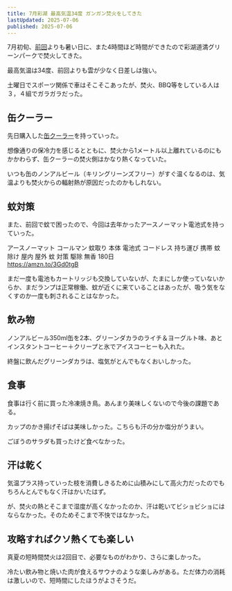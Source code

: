 ```yaml
---
title: 7月彩湖 最高気温34度 ガンガン焚火をしてきた
lastUpdated: 2025-07-06
published: 2025-07-06
---
```


<YouTube id="nLfSandP1N4" title="7月彩湖 最高気温34度 ガンガン焚火 #焚火" aspect="9:16" />

7月初旬、[前回](/takibi/202506-atui-hi-takibi)よりも暑い日に、また4時間ほど時間ができたので彩湖道満グリーンパークで焚火してきた。

最高気温は34度、前回よりも雲が少なく日差しは強い。

土曜日でスポーツ関係で車はそこそこあったが、焚火、BBQ等をしている人は３，４組でガラガラだった。

## 缶クーラー

先日購入した[缶クーラー](/takibi/2025-07-kan-kura-kau)を持っていった。

想像通りの保冷力を感じるとともに、焚火から1メートル以上離れているのにもかかわらず、缶クーラーの焚火側はかなり熱くなっていた。

いつも缶のノンアルビール（キリングリーンズフリー）がすぐ温くなるのは、気温よりも焚火からの輻射熱が原因だったのかもしれない。

## 蚊対策
また、前回で蚊で困ったので、今回は去年かったアースノーマット電池式を持っていった。

アースノーマット コールマン 蚊取り 本体 電池式 コードレス 持ち運び 携帯 蚊除け 屋内 屋外 蚊 対策 駆除 無香 180日  
https://amzn.to/3Gd0tgB


まだ一度も電池もカートリッジも交換していないが、たまにしか使っていないからか、まだランプは正常稼働、蚊が近くに来ていることはあったが、吸う気をなくすのか一度も刺されることはなかった。

## 飲み物
ノンアルビール350ml缶を2本、グリーンダカラのライチ＆ヨーグルト味、あとインスタントコーヒー＋クリープと氷でアイスコーヒーも入れた。

終盤に飲んだグリーンダカラは、塩気がとんでもなくおいしかった。


## 食事
食事は行く前に買った冷凍焼き鳥。あんまり美味しくないので今後の課題である。

カップのかき揚げそばは美味しかった。こちらも汗の分か塩分がうまい。

ごぼうのサラダも買ったけど食べなかった。


## 汗は乾く
気温プラス持っていった枝を消費しきるために山積みにして高火力だったのでもちろんとんでもなく汗はかいたはず。

が、焚火の熱とそこまで湿度が高くなかったのか、汗は乾いてビショビショにはならなかった。そのためそこまで不快ではなかった。

## 攻略すればクソ熱くても楽しい

真夏の短時間焚火は2回目で、必要なものがわかり、さらに楽しかった。

冷たい飲み物と焼いた肉が食えるサウナのような楽しみがある。ただ体力の消耗は激しいので、短時間にしたほうがよさそうだ。
